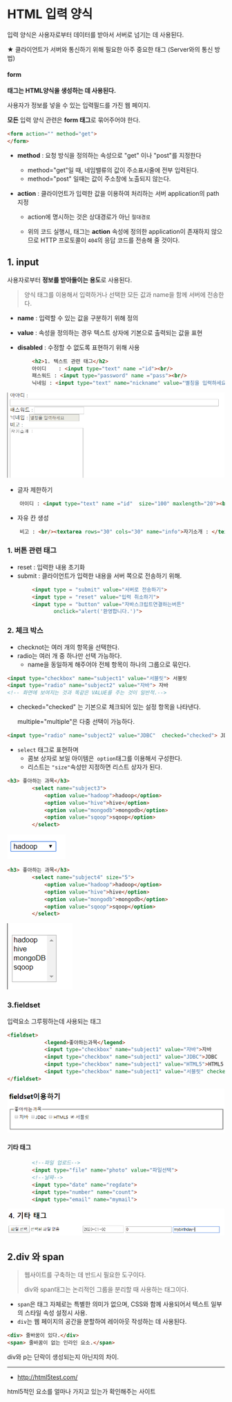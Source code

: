 # HTML 입력 양식

입력 양식은 사용자로부터 데이터를 받아서 서버로 넘기는 데 사용된다. 

 ★ 클라이언트가 서버와 통신하기 위해 필요한 아주 중요한 태그 (Server와의 통신 방법)

#### form

**<form>태그는 HTML양식을 생성하는 데 사용된다.**

사용자가 정보를 넣을 수 있는 입력필드를 가진 웹 페이지.

**모든** 입력 양식 관련은 **form 태그**로 묶어주어야 한다.

```html
<form action="" method="get"> 
</form>
```

* **method** : 요청 방식을 정의하는 속성으로 "get" 이나 "post"를 지정한다

  * method="get"일 때, 네임밸류의 값이 주소표시줄에 전부 입력된다.
  * method="post" 일때는 값이 주소창에 노출되지 않는다.

* **action** : 클라이언트가 입력한 값을 이용하여 처리하는 서버 application의 path 지정

  * action에 명시하는 것은 상대경로가 아닌 `절대경로` 

  * 위의 코드 실행시, <form>태그는 **action**  속성에 정의한 application이 존재하지 않으므로 HTTP 프로토콜이 `404`의 응답 코드를 전송해 줄 것이다.

    

## 1. input

사용자로부터 **정보를 받아들이는 용도**로 사용된다. 

> 양식 태그를 이용해서 입력하거나 선택한 모든 값과 name을 함께 서버에 전송한다.

* **name** : 입력할 수 있는 값을 구분하기 위해 정의

* **value** : 속성을 정의하는 경우 텍스트 상자에 기본으로 출력되는 값을 표현

* **disabled** : 수정할 수 없도록 표현하기 위해 사용

  

```html
		<h2>1. 텍스트 관련 태그</h2>
		아이디    : <input type="text" name ="id"><br/>
		패스워드 : <input type="password" name ="pass"><br/>
		닉네임 : <input type="text" name="nickname" value="별칭을 입력하세요" disabled="disabled"><br/>
```

![image-20200106232621052](images/image-20200106232621052.png)

* 글자 제한하기

``` html
	아이디 : <input type="text" name ="id"  size="100" maxlength="20"><br/>
```

* 자유 칸 생성	

```html
    비고 : <br/><textarea rows="30" cols="30" name="info">자기소개 : </textarea>
```



### 1. 버튼 관련 태그

* reset : 입력한 내용 초기화
* submit : 클라이언트가 입력한 내용을 서버 쪽으로 전송하기 위해.

```html
		<input type = "submit" value="서버로 전송하기">
		<input type = "reset" value="입력 취소하기">
		<input type = "button" value="자바스크립트연결하는버튼" 
               onclick="alert('환영합니다.')">
```

### 2. 체크 박스

* checknot는 여러 개의 항목을 선택한다.
* radio는 여러 개 중 하나만 선택 가능하다.
  * name을 동일하게 해주어야 전체 항목이 하나의 그룹으로 묶인다.

``` html
<input type="checkbox" name="subject1" value="서블릿"> 서블릿
<input type="radio" name="subject2" value="자바"> 자바
<!-- 화면에 보여지는 것과 똑같은 VALUE를 주는 것이 일반적.--> 
```

* checked="checked" 는 기본으로 체크되어 있는 설정 항목을 나타낸다.

  multiple="multiple"은 다중 선택이 가능하다.

```html
<input type="radio" name="subject2" value="JDBC"  checked="checked"> JDBC
```

* `select` 태그로 표현하며
  * 콤보 상자로 보일 아이템은` option`태그를 이용해서 구성한다.
  * 리스트는 `"size"`속성만 지정하면 리스트 상자가 된다.

```html
<h3> 좋아하는 과목</h3>
		<select name="subject3">
			<option value="hadoop">hadoop</option>
			<option value="hive">hive</option>
			<option value="mongodb">mongodb</option>
			<option value="sqoop">sqoop</option>
		</select>
```

![image-20200106232249101](images/image-20200106232249101.png)


```html
<h3> 좋아하는 과목</h3>
		<select name="subject4" size="5">
			<option value="hadoop">hadoop</option>
			<option value="hive">hive</option>
			<option value="mongodb">mongodb</option>
			<option value="sqoop">sqoop</option>
		</select>
```

![image-20200106232316922](images/image-20200106232316922.png)

### 3.fieldset

입력요소 그루핑하는데 사용되는 태그

```html
<fieldset>
			<legend>좋아하는과목</legend>
			<input type="checkbox" name="subject1" value="자바">자바
			<input type="checkbox" name="subject1" value="JDBC">JDBC
			<input type="checkbox" name="subject1" value="HTML5">HTML5
			<input type="checkbox" name="subject1" value="서블릿" checked="checked">서블릿
</fieldset>		
```

![image-20200106231534012](images/image-20200106231534012.png)

####  기타 태그

```html
		<!--파일 업로드-->
		<input type="file" name="photo" value="파일선택">
		<!--날짜-->
		<input type="date" name="regdate">
		<input type="number" name="count">
		<input type="email" name="mymail">	
```

![image-20200106231803093](images/image-20200106231803093.png)

## 2.div 와 span

> 웹사이트를 구축하는 데 반드시 필요한 도구이다.
>
> div와 span태그는 논리적인 그룹을 분리할 때 사용하는 태그이다.

* `span`은 태그 자체로는 특별한 의미가 없으며, CSS와 함께 사용되어서 텍스트 일부의 스타일 속성 설정시 사용.
* `div`는 웹 페이지의 공간을 분할하여 레이아웃 작성하는 데 사용된다.

```html
<div> 줄바꿈이 있다.</div>
<span> 줄바꿈이 없는 인라인 요소.</span>
```

div와 p는 단락이 생성되는지 아닌지의 차이.



---

* http://html5test.com/

html5적인 요소를 얼마나 가지고 있는가 확인해주는 사이트
